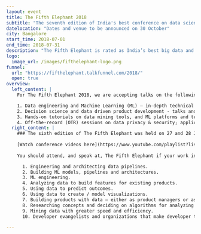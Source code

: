 ```yaml
---
layout: event
title: The Fifth Elephant 2018
subtitle: "The seventh edition of India's best conference on data science and machine learning.  2017 edition was held on 27 and 28 July."
datelocation: "Dates and venue to be announced on 30 October"
city: Bangalore
start_time: 2018-07-01
end_time: 2018-07-31
description: "The Fifth Elephant is rated as India’s best big data and machine learning conference. It is a conference for practitioners, by practitioners. In 2018, The Fifth Elephant will complete the seventh edition."
logo:
  image_url: /images/fifthelephant-logo.png
funnel:
  url: "https://fifthelephant.talkfunnel.com/2018/"
  open: true
overview:
  left_content: |
    For The Fifth Elephant 2018, we are accepting talks on the following topics:

    1. Data engineering and Machine Learning (ML) – in-depth technical talks and discussions on building pipelines and platforms; exposure to latest open source tools for data mining and real-time analytics; application of Machine Learning in diverse domains such as IoT, payments, e-commerce, education, ecology, government, agriculture, bio-statistics, social network analysis and emerging markets.
    2. Decision science and data driven product development - talks and discussions covering learnings from building, deploying and maintaining decision systems in diverse domains such as economics, healthcare, fleet management & logistics, credit & lending;
    3. Hands-on tutorials on data mining tools, and ML platforms and techniques.
    4. Off-the-record (OTR) sessions on data privacy & security; application of ML in different domains; failure stories in ML; interesting problems to solve with data science; and other relevant topics.
  right_content: |
    ### The sixth edition of The Fifth Elephant was held on 27 and 28 July 2017.
    
    [Watch conference videos here](https://www.youtube.com/playlist?list=PL279M8GbNseu0Zj1Rlmdw_EVcKo09paUW)
    
    You should attend, and speak at, The Fifth Elephant if your work involves:

      1. Engineering and architecting data pipelines.
      2. Building ML models, pipelines and architectures.
      3. ML engineering.
      4. Analyzing data to build features for existing products.
      5. Using data to predict outcomes.
      6. Using data to create / model visualizations.
      7. Building products with data – either as product managers or as decision scientists.
      8. Researching concepts and deciding on algorithms for analyzing datasets.
      9. Mining data with greater speed and efficiency.
      10. Developer evangelists and organizations that make developer tools and API for machine learning, full stack engineering, and data science.

---
```

